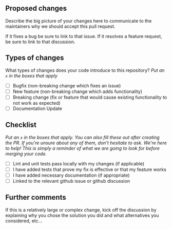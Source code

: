 ## Proposed changes

Describe the big picture of your changes here to communicate to the maintainers why we should accept this pull request.

If it fixes a bug be sure to link to that issue.
If it resolves a feature request, be sure to link to that discussion.

## Types of changes

What types of changes does your code introduce to this repository?
_Put an `x` in the boxes that apply_

- [ ] Bugfix (non-breaking change which fixes an issue)
- [ ] New feature (non-breaking change which adds functionality)
- [ ] Breaking change (fix or feature that would cause existing functionality to not work as expected)
- [ ] Documentation Update

## Checklist

_Put an `x` in the boxes that apply. You can also fill these out after creating the PR. If you're unsure about any of them, don't hesitate to ask. We're here to help! This is simply a reminder of what we are going to look for before merging your code._

- [ ] Lint and unit tests pass locally with my changes (if applicable)
- [ ] I have added tests that prove my fix is effective or that my feature works
- [ ] I have added necessary documentation (if appropriate)
- [ ] Linked to the relevant github issue or github discussion

## Further comments

If this is a relatively large or complex change, kick off the discussion by explaining why you chose the solution you did and what alternatives you considered, etc...